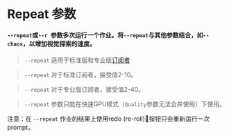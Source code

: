 # Repeat 参数

#### `--repeat`或`--r `参数多次运行一个作业。将`--repeat`与其他参数结合，如`--chaos`，以增加视觉探索的速度。

> `--repeat`  适用于标准版和专业版[订阅者](https://docs.midjourney.com/plans)

> `--repeat`  对于标准订阅者，接受值2-10。

> `--repeat`  对于专业版订阅者，接受值2-40。

>`--repeat` 参数只能在快速GPU模式（`Quality`参数无法合并使用）下使用。

注意：在 `--repeat` 作业的结果上使用redo (re-roll)🔄按钮只会重新运行一次prompt。